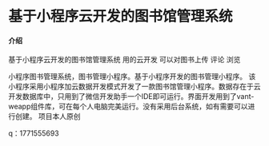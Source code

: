 # 基于小程序云开发的图书馆管理系统

#### 介绍
基于小程序云开发的图书馆管理系统 用的云开发 可以对图书上传 评论 浏览

小程序图书管理系统，图书管理小程序。基于小程序开发的图书管理小程序。
该小程序采用小程序加云数据开发模式开发了一款图书馆管理小程序。数据存在于云开发数据库中，只用到了微信开发助手一个IDE即可运行。界面开发用到了vant-weapp组件库，可在每个人电脑完美运行。没有采用后台系统，如有需要可以进行创建。
项目本人原创

q：1771555693